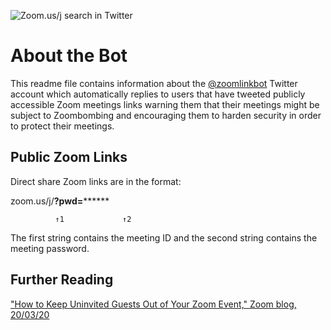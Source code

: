 ![Zoom.us/j search in Twitter](https://i.imgur.com/TLtIr1n.png)

# About the Bot

This readme file contains information about the [@zoomlinkbot](https://www.twitter.com/zoomlinkbot) Twitter account which automatically replies to users that have tweeted publicly accessible Zoom meetings links warning them that their meetings might be subject to Zoombombing and encouraging them to harden security in order to protect their meetings. 

## Public Zoom Links

Direct share Zoom links are in the format:

zoom.us/j/**********?pwd=**************** <br/>

              ↑1             ↑2
              
The first string contains the meeting ID and the second string contains the meeting password.             
     

## Further Reading

["How to Keep Uninvited Guests Out of Your Zoom Event," Zoom blog, 20/03/20](https://blog.zoom.us/wordpress/2020/03/20/keep-uninvited-guests-out-of-your-zoom-event/)
